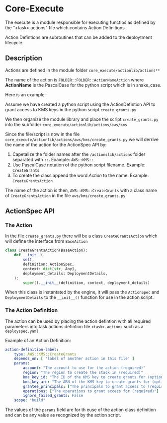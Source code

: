 # Core-Execute

The execute is a module responsible for executing functios as defined by the "&lt;task&gt;.actions"
file which contains Action Definitions.

Action Defintions are subroutines that can be added to the deploytment lifecycle.

## Description

Actions are defined in the module folder ``core_execute/actionlib/actions**``

The name of the action is ``FOLDER::FOLDER::ActionNameAction`` where **ActionName** is the PascalCase for the python script which is in snake_case.

Here is an example:

Assume we have created a python script using the ActionDefintion API to grant access to KMS keys in the python script ``create_grants.py``

We then organize the module library and place the script ``create_grants.py`` into the subfolder ``core_execute/actionlib/actions/aws/kms``

Since the file/script is now in the file ``core_execute/actionlib/actions/aws/kms/create_grants.py`` we will derrive the name of the action for the ActionSpec API by:

1. Capetalize the folder names after the ``/actionslib/actions`` folder separated with `::`.  Example: ``AWS::KMS::``
2. Use PascalCase notation of the python script filename.  Example: ``CreateGrants``
3. To create the class append the word *Action* to the name.  Example:  ``CreateGrantsAction``

The name of the action is then, ``AWS::KMS::CreateGrants`` with a class name of ``CreateGrantsAction`` in the file ``aws/kms/create_grants.py``


## ActionSpec API

### The Action

In the file ``create_grants.py`` there will be a class ``CreateGrantsAction`` which will define the interface from ``BaseAction``


```python
class CreateGrantsAction(BaseAction):
    def __init__(
        self,
        definition: ActionSpec,
        context: dict[str, Any],
        deployment_details: DeploymentDetails,
    ):
        super().__init__(definition, context, deployment_details)
```

When this class is instantated by the engine, it will pass the ``ActionSpec`` and ``DeploymentDetails`` to the ``__init__()`` function for use in the action script.

### The Action Definition

The action can be used by placing the action defintion with all required parameters into task actions defintion file ``<task>.actions`` such as a ``deployspec.yaml``

Example of an Action Definition:

```yaml
action-definition-label:
    type: AWS::KMS::CreateGrants
    depends_on: [ 'label of another action in this file' ]
    params:
        account: "The account to use for the action (required)"
        region: "The region to create the stack in (required)"
        kms_key_id: "The ID of the KMS key to create grants for (optionally required)"
        kms_key_arn: "The ARN of the KMS key to create grants for (optionally required)",
        grantee_principals: ["The principals to grant access to (required)"]
        operations: ["The operations to grant access for (required)"]
        ignore_failed_grants: False
    scope: "build"
```

The values of the ``params`` field are for th euse of the action class definition and can be any value as recognized by the action script.
